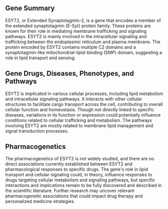 ## Gene Summary
ESYT2, or Extended Synaptotagmin-2, is a gene that encodes a member of the extended synaptotagmin (E-Syt) protein family. These proteins are known for their role in mediating membrane trafficking and signaling pathways. ESYT2 is mainly involved in the intracellular signaling and trafficking between the endoplasmic reticulum and plasma membrane. The protein encoded by ESYT2 contains multiple C2 domains and a synaptotagmin-like mitochondrial-lipid-binding (SMP) domain, suggesting a role in lipid transport and sensing.

## Gene Drugs, Diseases, Phenotypes, and Pathways
ESYT2 is implicated in various cellular processes, including lipid metabolism and intracellular signaling pathways. It interacts with other cellular structures to facilitate cargo transport across the cell, contributing to overall cellular function and homeostasis. Though not directly linked to specific diseases, variations in its function or expression could potentially influence conditions related to cellular trafficking and metabolism. The pathways involving ESYT2 are mostly related to membrane lipid management and signal transduction processes.

## Pharmacogenetics
The pharmacogenetics of ESYT2 is not widely studied, and there are no direct associations currently established between ESYT2 and pharmacological responses to specific drugs. The gene's role in lipid transport and cellular signaling could, in theory, influence responses to drugs targeting cellular metabolism and signaling pathways, but specific interactions and implications remain to be fully discovered and described in the scientific literature. Further research may uncover relevant pharmacogenetic associations that could impact drug therapy and personalized medicine strategies.
